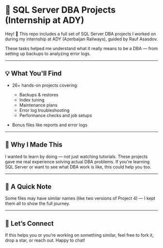 # 🧰 SQL Server DBA Projects (Internship at ADY)

Hey! 👋 This repo includes a full set of SQL Server DBA projects I worked on during my internship at ADY (Azerbaijan Railways), guided by Rauf Asasdov.

These tasks helped me understand what it really means to be a DBA — from setting up backups to analyzing error logs.

---

## 💡 What You'll Find

- 26+ hands-on projects covering:
  - Backups & restores
  - Index tuning
  - Maintenance plans
  - Error log troubleshooting
  - Performance checks and job setups

- Bonus files like reports and error logs

---

## 🎯 Why I Made This

I wanted to learn by doing — not just watching tutorials. These projects gave me real experience solving actual DBA problems. If you're learning SQL Server or want to see what DBA work is like, this could help you too.

---

## 📎 A Quick Note

Some files may have similar names (like two versions of Project 4) — I kept them all to show the full journey.

---

## 🤝 Let’s Connect

If this helps you or you’re working on something similar, feel free to fork it, drop a star, or reach out. Happy to chat!

